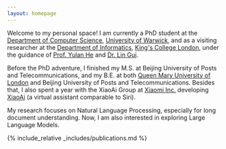 ```yaml
---
layout: homepage
---
```


Welcome to my personal space! I am currently a PhD student at the [Department of Computer Science](https://warwick.ac.uk/fac/sci/dcs/), [University of Warwick](https://warwick.ac.uk/), and as a visiting researcher at the [Department of Informatics](https://www.kcl.ac.uk/informatics), [King's College London](https://www.kcl.ac.uk/), under the guidance of [Prof. Yulan He](https://sites.google.com/view/yulanhe/home) and [Dr. Lin Gui](https://sites.google.com/view/lin-gui/).

Before the PhD adventure, I finished my M.S. at Beijing University of Posts and Telecommunications, and my B.E. at both [Queen Mary University of London](https://www.qmul.ac.uk/) and Beijing University of Posts and Telecommunications. Besides that, I also spent a year with the XiaoAi Group at [Xiaomi Inc.](https://www.mi.com/global/) developing [XiaoAi](https://xiaoai.mi.com/) (a virtual assistant comparable to Siri).

My research focuses on Natural Language Processing, especially for long document understanding. Now, I am also interested in exploring Large Language Models.

{% include_relative _includes/publications.md %}

